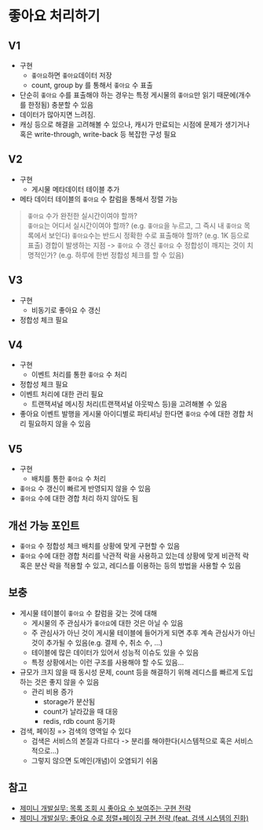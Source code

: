 # 좋아요 처리하기

## V1

- 구현
  - `좋아요`하면 `좋아요`데이터 저장
  - count, group by 를 통해서 `좋아요` 수 표출 
- 단순히 `좋아요` 수를 표출해야 하는 경우는 특정 게시물의 `좋아요`만 읽기 때문에(개수를 한정됨) 충분할 수 있음
- 데이터가 많아지면 느려짐.
- 캐싱 등으로 해결을 고려해볼 수 있으나, 캐시가 만료되는 시점에 문제가 생기거나 혹은 write-through, write-back 등 복잡한 구성 필요

## V2

- 구현
  - 게시물 메타데이터 테이블 추가
- 메타 데이터 테이블의 `좋아요` 수 칼럼을 통해서 정렬 가능

> `좋아요` 수가 완전한 실시간이여야 할까?  
> `좋아요`는 어디서 실시간이여야 할까? (e.g. `좋아요`을 누르고, 그 즉시 내 `좋아요` 목록에서 보인다)
> `좋아요`수는 반드시 정확한 수로 표출해야 할까? (e.g. 1K 등으로 표출)
> 경합이 발생하는 지점 -> `좋아요` 수 갱신
> `좋아요` 수 정합성이 깨지는 것이 치명적인가? (e.g. 하루에 한번 정합성 체크를 할 수 있음)

## V3

- 구현
  - 비동기로 좋아요 수 갱신
- 정합성 체크 필요

## V4

- 구현
  - 이벤트 처리를 통한 `좋아요` 수 처리
- 정합성 체크 필요
- 이벤트 처리에 대한 관리 필요
  - 트랜잭셔널 메시징 처리(트랜잭셔널 아웃박스 등)을 고려해볼 수 있음
- 좋아요 이벤트 발행을 게시물 아이디별로 파티셔닝 한다면 `좋아요` 수에 대한 경합 처리 필요하지 않을 수 있음

## V5

- 구현
  - 배치를 통한 `좋아요` 수 처리
- `좋아요` 수 갱신이 빠르게 반영되지 않을 수 있음
- `좋아요` 수에 대한 경합 처리 하지 않아도 됨

## 개선 가능 포인트

- `좋아요` 수 정합성 체크 배치를 상황에 맞게 구현할 수 있음
- `좋아요` 수에 대한 경합 처리를 낙관적 락을 사용하고 있는데 상황에 맞게 비관적 락 혹은 분산 락을 적용할 수 있고, 레디스를 이용하는 등의 방법을 사용할 수 있음

## 보충

- 게시물 테이블이 `좋아요` 수 칼럼을 갖는 것에 대해
  - 게시물의 주 관심사가 `좋아요`에 대한 것은 아닐 수 있음
  - 주 관심사가 아닌 것이 게시물 테이블에 들어가게 되면 추후 계속 관심사가 아닌 것이 추가될 수 있음(e.g. 결제 수, 취소 수, ...)
  - 테이블에 많은 데이터가 있어서 성능적 이슈도 있을 수 있음
  - 특정 상황에서는 이런 구조를 사용해야 할 수도 있음...
- 규모가 크지 않을 때 동시성 문제, count 등을 해결하기 위해 레디스를 빠르게 도입하는 것은 좋지 않을 수 있음
  - 관리 비용 증가
    - storage가 분산됨
    - count가 날라갔을 때 대응
    - redis, rdb count 동기화
- 검색, 페이징 => 검색의 영역일 수 있다
  - 검색은 서비스의 본질과 다르다 -> 분리를 해야한다(시스템적으로 혹은 서비스적으로...)
  - 그렇지 않으면 도메인(개념)이 오염되기 쉬움

## 참고

- [제미니 개발실무: 목록 조회 시 좋아요 수 보여주는 구현 전략](https://www.youtube.com/watch?v=n-7tsMhum4g)
- [제미니 개발실무: 좋아요 수로 정렬+페이징 구현 전략 (feat. 검색 시스템의 진화)](https://youtu.be/h84zzb8FWwo?si=oGWfCnyShdKS9mpO)
